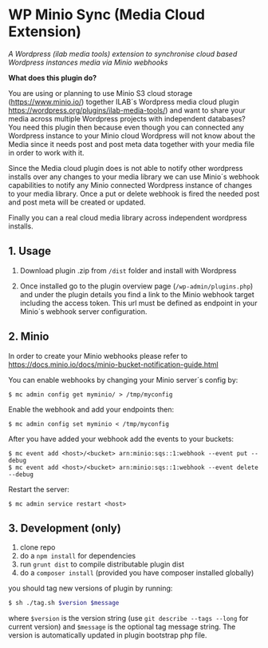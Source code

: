 # WP Minio Sync (Media Cloud Extension)

_A Wordpress (ilab media tools) extension to synchronise cloud based Wordpress instances media via Minio webhooks_

**What does this plugin do?**

You are using or planning to use Minio S3 cloud storage (https://www.minio.io/) together ILAB´s Wordpress media cloud plugin https://wordpress.org/plugins/ilab-media-tools/)
and want to share your media across multiple Wordpress projects with independent databases? You need this plugin then because even though you can connected any Wordpress
instance to your Minio cloud Wordpress will not know about the Media since it needs post and post meta data together with your media file in order to work with it. 

Since the Media cloud plugin does is not able to notify other wordpress installs over any changes to your media library we can use Minio´s webhook capabilities to notify any
Minio connected Wordpress instance of changes to your media library. Once a put or delete webhook is fired the needed post and post meta will be created or updated.

Finally you can a real cloud media library across independent wordpress installs.


## 1. Usage

1) Download plugin .zip from `/dist` folder and install with Wordpress

2) Once installed go to the plugin overview page (`/wp-admin/plugins.php`) and under the plugin details you find a link to the Minio webhook target including 
the access token. This url must be defined as endpoint in your Minio´s webhook server configuration.


## 2. Minio

In order to create your Minio webhooks please refer to https://docs.minio.io/docs/minio-bucket-notification-guide.html

You can enable webhooks by changing your Minio server´s config by:

```
$ mc admin config get myminio/ > /tmp/myconfig
```

Enable the webhook and add your endpoints then:

```
$ mc admin config set myminio < /tmp/myconfig
```

After you have added your webhook add the events to your buckets:

```
$ mc event add <host>/<bucket> arn:minio:sqs::1:webhook --event put --debug
$ mc event add <host>/<bucket> arn:minio:sqs::1:webhook --event delete --debug
```

Restart the server:

```
$ mc admin service restart <host>
```


## 3. Development (only)

1. clone repo
2. do a `npm install` for dependencies
3. run `grunt dist` to compile distributable plugin dist
4. do a `composer install` (provided you have composer installed globally)

you should tag new versions of plugin by running:

```bash
$ sh ./tag.sh $version $message
```

where `$version` is the version string (use `git describe --tags --long` for current version) and
`$message` is the optional tag message string. The version is automatically updated in plugin bootstrap
php file.